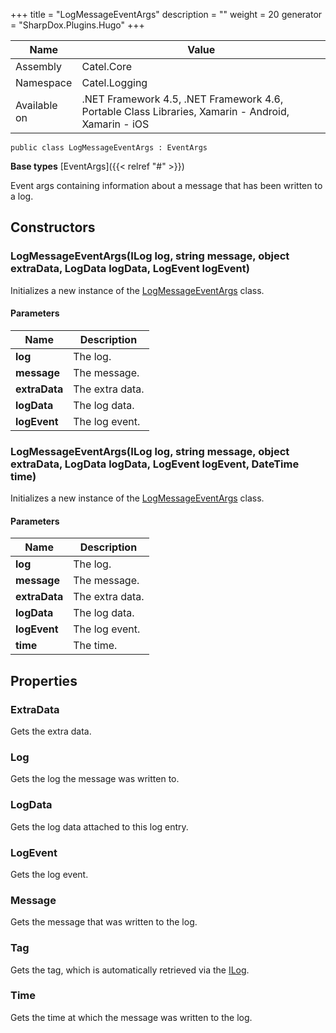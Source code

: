 

+++
title = "LogMessageEventArgs" 
description = ""
weight = 20
generator = "SharpDox.Plugins.Hugo"
+++

Name|Value
---|---
Assembly|Catel.Core
Namespace|Catel.Logging
Available on|.NET Framework 4.5, .NET Framework 4.6, Portable Class Libraries, Xamarin - Android, Xamarin - iOS

```
public class LogMessageEventArgs : EventArgs
```

**Base types**
[EventArgs]({{< relref "#" >}})

Event args containing information about a message that has been written to a log.

## Constructors

### LogMessageEventArgs(ILog log, string message, object extraData, LogData logData, LogEvent logEvent)

Initializes a new instance of the [LogMessageEventArgs](#) class.

#### Parameters

Name|Description
---|---
**log**|The log.
**message**|The message.
**extraData**|The extra data.
**logData**|The log data.
**logEvent**|The log event.

### LogMessageEventArgs(ILog log, string message, object extraData, LogData logData, LogEvent logEvent, DateTime time)

Initializes a new instance of the [LogMessageEventArgs](#) class.

#### Parameters

Name|Description
---|---
**log**|The log.
**message**|The message.
**extraData**|The extra data.
**logData**|The log data.
**logEvent**|The log event.
**time**|The time.

## Properties

### ExtraData

Gets the extra data.

### Log

Gets the log the message was written to.

### LogData

Gets the log data attached to this log entry.

### LogEvent

Gets the log event.

### Message

Gets the message that was written to the log.

### Tag

Gets the tag, which is automatically retrieved via the [ILog](#).

### Time

Gets the time at which the message was written to the log.

